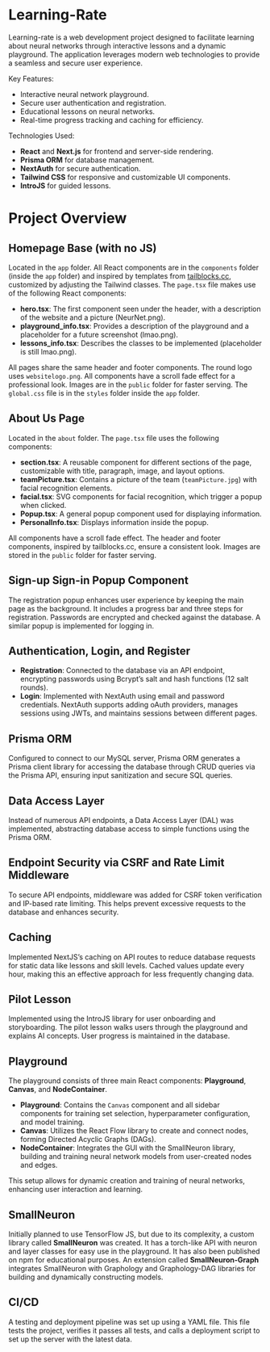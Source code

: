 # Learning-Rate

Learning-rate is a web development project designed to facilitate learning about neural networks through interactive lessons and a dynamic playground. The application leverages modern web technologies to provide a seamless and secure user experience.

Key Features:
- Interactive neural network playground.
- Secure user authentication and registration.
- Educational lessons on neural networks.
- Real-time progress tracking and caching for efficiency.

Technologies Used:
- **React** and **Next.js** for frontend and server-side rendering.
- **Prisma ORM** for database management.
- **NextAuth** for secure authentication.
- **Tailwind CSS** for responsive and customizable UI components.
- **IntroJS** for guided lessons.

# Project Overview

## Homepage Base (with no JS)
Located in the `app` folder. All React components are in the `components` folder (inside the `app` folder) and inspired by templates from [tailblocks.cc](https://tailblocks.cc), customized by adjusting the Tailwind classes. The `page.tsx` file makes use of the following React components:

- **hero.tsx**: The first component seen under the header, with a description of the website and a picture (NeurNet.png).
- **playground_info.tsx**: Provides a description of the playground and a placeholder for a future screenshot (lmao.png).
- **lessons_info.tsx**: Describes the classes to be implemented (placeholder is still lmao.png).

All pages share the same header and footer components. The round logo uses `websitelogo.png`. All components have a scroll fade effect for a professional look. Images are in the `public` folder for faster serving. The `global.css` file is in the `styles` folder inside the `app` folder.

## About Us Page
Located in the `about` folder. The `page.tsx` file uses the following components:

- **section.tsx**: A reusable component for different sections of the page, customizable with title, paragraph, image, and layout options.
- **teamPicture.tsx**: Contains a picture of the team (`teamPicture.jpg`) with facial recognition elements.
- **facial.tsx**: SVG components for facial recognition, which trigger a popup when clicked.
- **Popup.tsx**: A general popup component used for displaying information.
- **PersonalInfo.tsx**: Displays information inside the popup.

All components have a scroll fade effect. The header and footer components, inspired by tailblocks.cc, ensure a consistent look. Images are stored in the `public` folder for faster serving.

## Sign-up Sign-in Popup Component
The registration popup enhances user experience by keeping the main page as the background. It includes a progress bar and three steps for registration. Passwords are encrypted and checked against the database. A similar popup is implemented for logging in.

## Authentication, Login, and Register
- **Registration**: Connected to the database via an API endpoint, encrypting passwords using Bcrypt’s salt and hash functions (12 salt rounds).
- **Login**: Implemented with NextAuth using email and password credentials. NextAuth supports adding oAuth providers, manages sessions using JWTs, and maintains sessions between different pages.

## Prisma ORM
Configured to connect to our MySQL server, Prisma ORM generates a Prisma client library for accessing the database through CRUD queries via the Prisma API, ensuring input sanitization and secure SQL queries.

## Data Access Layer
Instead of numerous API endpoints, a Data Access Layer (DAL) was implemented, abstracting database access to simple functions using the Prisma ORM.

## Endpoint Security via CSRF and Rate Limit Middleware
To secure API endpoints, middleware was added for CSRF token verification and IP-based rate limiting. This helps prevent excessive requests to the database and enhances security.

## Caching
Implemented NextJS’s caching on API routes to reduce database requests for static data like lessons and skill levels. Cached values update every hour, making this an effective approach for less frequently changing data.

## Pilot Lesson
Implemented using the IntroJS library for user onboarding and storyboarding. The pilot lesson walks users through the playground and explains AI concepts. User progress is maintained in the database.

## Playground
The playground consists of three main React components: **Playground**, **Canvas**, and **NodeContainer**.

- **Playground**: Contains the `Canvas` component and all sidebar components for training set selection, hyperparameter configuration, and model training.
- **Canvas**: Utilizes the React Flow library to create and connect nodes, forming Directed Acyclic Graphs (DAGs).
- **NodeContainer**: Integrates the GUI with the SmallNeuron library, building and training neural network models from user-created nodes and edges.

This setup allows for dynamic creation and training of neural networks, enhancing user interaction and learning.

## SmallNeuron
Initially planned to use TensorFlow JS, but due to its complexity, a custom library called **SmallNeuron** was created. It has a torch-like API with neuron and layer classes for easy use in the playground. It has also been published on npm for educational purposes. An extension called **SmallNeuron-Graph** integrates SmallNeuron with Graphology and Graphology-DAG libraries for building and dynamically constructing models.

## CI/CD
A testing and deployment pipeline was set up using a YAML file. This file tests the project, verifies it passes all tests, and calls a deployment script to set up the server with the latest data.